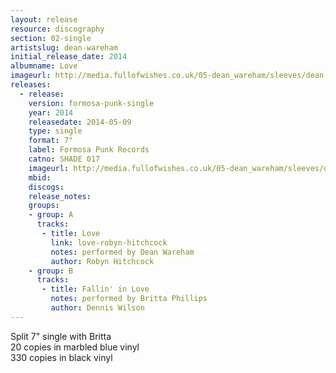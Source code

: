 ```yaml
---
layout: release
resource: discography
section: 02-single
artistslug: dean-wareham
initial_release_date: 2014
albumname: Love
imageurl: http://media.fullofwishes.co.uk/05-dean_wareham/sleeves/dean-wareham-love-formosa-punk.jpg
releases:
  - release: 
    version: formosa-punk-single
    year: 2014
    releasedate: 2014-05-09
    type: single
    format: 7"
    label: Formosa Punk Records
    catno: SHADE 017
    imageurl: http://media.fullofwishes.co.uk/05-dean_wareham/sleeves/dean-wareham-love-formosa-punk.jpg
    mbid: 
    discogs: 
    release_notes:
    groups:
    - group: A
      tracks:
       - title: Love
         link: love-robyn-hitchcock
         notes: performed by Dean Wareham
         author: Robyn Hitchcock
    - group: B
      tracks:
       - title: Fallin' in Love
         notes: performed by Britta Phillips
         author: Dennis Wilson
---
```

Split 7" single with Britta  
20 copies in marbled blue vinyl  
330 copies in black vinyl